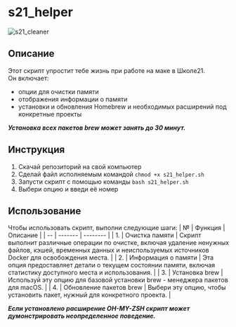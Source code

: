 # s21_helper

![s21_cleaner](https://content-7.foto.my.mail.ru/community/imperia.smexa/_groupsphoto/h-19126.jpg)


## Описание

Этот скрипт упростит тебе жизнь при работе на маке в Школе21.  
Он включает:
- опции для очистки памяти
- отображения информации о памяти
-  установки и обновления Homebrew и необходимых расширений под конкретные проекты 

***Установка всех пакетов brew может занять до 30 минут.***  


## Инструкция  

1. Скачай репозиторий на свой компьютер  
1. Сделай файл исполняемым командой `chmod +x s21_helper.sh`  
2. Запусти скрипт с помощью команды `bash s21_helper.sh`  
3. Выбери опцию и введи её номер  


## Использование

Чтобы использовать скрипт, выполни следующие шаги:
| №  | Функция | Описание |
| -- | ------- | -------- |
| 1. | Очистка памяти | Скрипт выполнит различные операции по очистке, включая удаление ненужных файлов, кэшей, временных данных и неиспользуемых источников Docker для освобождения места. | 
| 2. | Информация о памяти | Эта опция предоставляет детали о текущем состоянии памяти, включая статистику доступного места и использования. |
| 3. | Установка brew | Используй эту опцию для базовой установки brew - менеджера пакетов для macOS. | 
| 4. | Обновление пакетов brew | Выбери эту опцию, чтобы установить пакет, нужный для конкретного проекта. |

***Если установлено расширение OH-MY-ZSH скрипт может думонстрировать неопределенное поведение.***  
